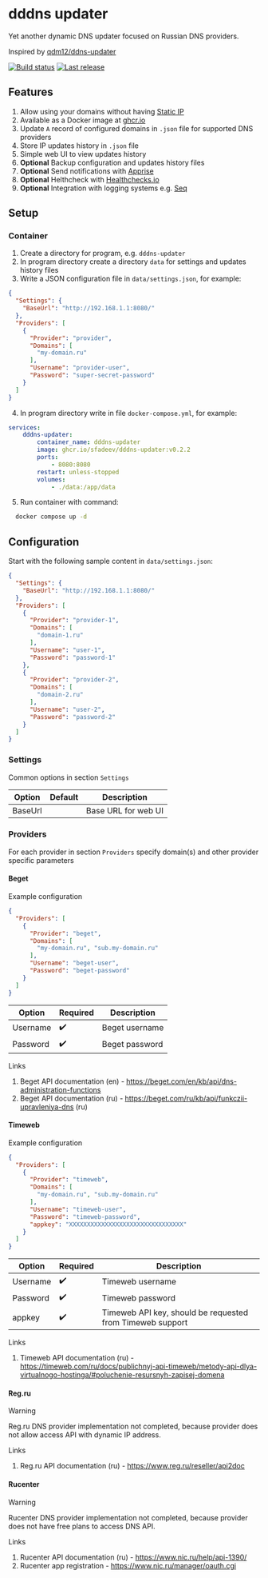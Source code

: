 # dddns updater

Yet another dynamic DNS updater focused on Russian DNS providers.

Inspired by [qdm12/ddns-updater](https://github.com/qdm12/ddns-updater) 

[![Build status](https://github.com/sfadeev/dddns-updater/actions/workflows/docker-publish.yml/badge.svg)](https://github.com/sfadeev/dddns-updater/actions/workflows/docker-publish.yml)
[![Last release](https://img.shields.io/github/v/release/sfadeev/dddns-updater?label=Last%20release)](https://github.com/sfadeev/dddns-updater/releases)

## Features

1. Allow using your domains without having [Static IP](https://en.wikipedia.org/wiki/IP_address#Static_IP)
2. Available as a Docker image at [ghcr.io](https://github.com/sfadeev/dddns-updater/pkgs/container/dddns-updater)
3. Update `A` record of configured domains in `.json` file for supported DNS providers
4. Store IP updates history in `.json` file
5. Simple web UI to view updates history
6. **Optional** Backup configuration and updates history files
7. **Optional** Send notifications with [Apprise](https://github.com/caronc/apprise)
8. **Optional** Helthcheck with [Healthchecks.io](https://healthchecks.io/)
9. **Optional** Integration with logging systems e.g. [Seq](https://datalust.co/seq)

## Setup

### Container

1. Create a directory for program, e.g. `dddns-updater`
2. In program directory create a directory `data` for settings and updates history files
3. Write a JSON configuration file in `data/settings.json`, for example:
```json
{
  "Settings": {
  	"BaseUrl": "http://192.168.1.1:8080/"
  },
  "Providers": [
    {
      "Provider": "provider",
      "Domains": [
        "my-domain.ru"
      ],
      "Username": "provider-user",
      "Password": "super-secret-password"
    }
  ]
}
```
4. In program directory write in file `docker-compose.yml`, for example:
```yaml
services:
    dddns-updater:
        container_name: dddns-updater
        image: ghcr.io/sfadeev/dddns-updater:v0.2.2
        ports:
            - 8080:8080
        restart: unless-stopped
        volumes:
            - ./data:/app/data
```
5. Run container with command:
```sh
  docker compose up -d
```

## Configuration

Start with the following sample content in `data/settings.json`:

```json
{
  "Settings": {
  	"BaseUrl": "http://192.168.1.1:8080/"
  },
  "Providers": [
    {
      "Provider": "provider-1",
      "Domains": [
        "domain-1.ru"
      ],
      "Username": "user-1",
      "Password": "password-1"
    },
    {
      "Provider": "provider-2",
      "Domains": [
        "domain-2.ru"
      ],
      "Username": "user-2",
      "Password": "password-2"
    }
  ]
}
```

### Settings

Common options in section `Settings`

| Option  | Default | Description          |
|---------|---------|----------------------|
| BaseUrl |         | Base URL for web UI  |

### Providers

For each provider in section `Providers` specify domain(s) and other provider specific parameters

#### Beget

Example configuration

```json
{
  "Providers": [
    {
      "Provider": "beget",
      "Domains": [
        "my-domain.ru", "sub.my-domain.ru" 
      ],
      "Username": "beget-user",
      "Password": "beget-password"
    }
  ]
}
```

| Option   | Required           | Description                                   |
|----------|--------------------|-----------------------------------------------|
| Username | :heavy_check_mark: | Beget username                                |
| Password | :heavy_check_mark: | Beget password                                |

Links

1. Beget API documentation (en) - https://beget.com/en/kb/api/dns-administration-functions
2. Beget API documentation (ru) - https://beget.com/ru/kb/api/funkczii-upravleniya-dns (ru)

#### Timeweb

Example configuration

```json
{
  "Providers": [
    {
      "Provider": "timeweb",
      "Domains": [
        "my-domain.ru", "sub.my-domain.ru" 
      ],
      "Username": "timeweb-user",
      "Password": "timeweb-password",
      "appkey": "XXXXXXXXXXXXXXXXXXXXXXXXXXXXXXXX"
    }
  ]
}
```

| Option   | Required           | Description                                               |
|----------|--------------------|-----------------------------------------------------------|
| Username | :heavy_check_mark: | Timeweb username                                          |
| Password | :heavy_check_mark: | Timeweb password                                          |
| appkey   | :heavy_check_mark: | Timeweb API key, should be requested from Timeweb support |

Links

1. Timeweb API documentation (ru) - https://timeweb.com/ru/docs/publichnyj-api-timeweb/metody-api-dlya-virtualnogo-hostinga/#poluchenie-resursnyh-zapisej-domena


#### Reg.ru

> [!WARNING]
> Reg.ru DNS provider implementation not completed, because provider does not allow access API with dynamic IP address.

Links

1. Reg.ru API documentation (ru) - https://www.reg.ru/reseller/api2doc


#### Rucenter

> [!WARNING]
> Rucenter DNS provider implementation not completed, because provider does not have free plans to access DNS API.

Links

1. Rucenter API documentation (ru) - https://www.nic.ru/help/api-1390/
2. Rucenter app registration - https://www.nic.ru/manager/oauth.cgi
